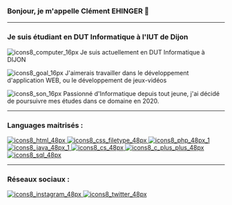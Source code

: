 ### Bonjour, je m'appelle Clément EHINGER 👋
_______________________________________________
### Je suis étudiant en DUT Informatique à l'IUT de Dijon
![icons8_computer_16px](https://user-images.githubusercontent.com/85050290/122618195-0dc6d500-d08e-11eb-8699-22c355fc4164.png) Je suis actuellement en DUT Informatique à DIJON

![icons8_goal_16px](https://user-images.githubusercontent.com/85050290/122618181-030c4000-d08e-11eb-81cb-f068798a859b.png) J'aimerais travailler dans le développement d'application WEB, ou le développement de jeux-vidéos

![icons8_son_16px](https://user-images.githubusercontent.com/85050290/122618148-f1c33380-d08d-11eb-857d-f3030cb32822.png) Passionné d'Informatique depuis tout jeune, j'ai décidé de poursuivre mes études dans ce domaine en 2020.

_______________________________________________
### Languages maitrisés :

<a href="https://fr.wikipedia.org/wiki/Hypertext_Markup_Language">![icons8_html_48px](https://user-images.githubusercontent.com/85050290/122617630-e9b6c400-d08c-11eb-9fc7-1ae6c262a029.png)
</a>
<a href="https://fr.wikipedia.org/wiki/Feuilles_de_style_en_cascade">![icons8_css_filetype_48px](https://user-images.githubusercontent.com/85050290/122617635-eb808780-d08c-11eb-8620-4390a1741167.png)
</a>
<a href="https://fr.wikipedia.org/wiki/PHP">![icons8_php_48px_1](https://user-images.githubusercontent.com/85050290/122617641-ecb1b480-d08c-11eb-9c92-3bf34049ac68.png)
</a>
<a href="https://fr.wikipedia.org/wiki/Java_(langage)">![icons8_java_48px_1](https://user-images.githubusercontent.com/85050290/122617643-ede2e180-d08c-11eb-9189-7416f2fba757.png)
</a>
<a href="https://fr.wikipedia.org/wiki/C_sharp">![icons8_cs_48px](https://user-images.githubusercontent.com/85050290/122617646-ef140e80-d08c-11eb-8046-98321b658f7d.png)
</a>
<a href="https://fr.wikipedia.org/wiki/C%2B%2B">![icons8_c_plus_plus_48px](https://user-images.githubusercontent.com/85050290/122617651-f0453b80-d08c-11eb-9967-1b6ef2bddc02.png)
</a>
<a href="https://fr.wikipedia.org/wiki/Structured_Query_Language">![icons8_sql_48px](https://user-images.githubusercontent.com/85050290/122617720-136feb00-d08d-11eb-92e8-dd6849d65c67.png)
</a>
_______________________________________________
### Réseaux sociaux :
<a href="https://www.instagram.com/clempouet/">![icons8_instagram_48px](https://user-images.githubusercontent.com/85050290/122617557-c55ae780-d08c-11eb-9863-1edee8abb9f8.png)
</a>
<a href="https://twitter.com/Khlemant">![icons8_twitter_48px](https://user-images.githubusercontent.com/85050290/122617545-bf650680-d08c-11eb-98d1-c7ce31d207f1.png)
</a>
